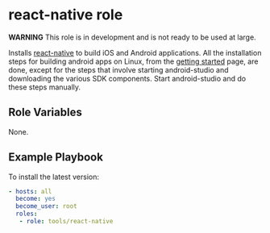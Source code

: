 # react-native role

__WARNING__ This role is in development and is not ready to be used at large.

Installs [react-native](https://facebook.github.io/react-native/) to build iOS and Android
applications.  All the installation steps for building android apps on Linux, from the
[getting started](https://facebook.github.io/react-native/docs/getting-started) page, are done,
except for the steps that involve starting android-studio and downloading the various SDK
components.  Start android-studio and do these steps manually.

## Role Variables

None.

## Example Playbook

To install the latest version:

```yaml
- hosts: all
  become: yes
  become_user: root
  roles:
   - role: tools/react-native
```
